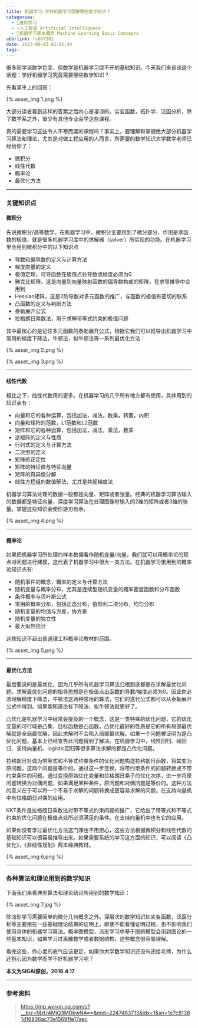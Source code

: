 ```yaml
---
title: 机器学习-学好机器学习需要哪些数学知识？
categories:
  - 🌙进阶学习
  - ⭐人工智能 Artificial Intelligence
  - 💫机器学习基本概念 Machine Learning Basic Concepts
abbrlink: fc667301
date: 2023-06-03 01:01:44
tags:
---
```


很多同学谈数学色变，但数学是机器学习绕不开的基础知识。今天我们来谈谈这个话题：学好机器学习究竟需要哪些数学知识？

先看某乎上的回答：

{% asset_img 1.png %}

大部分读者看到这样的答案之后内心是凄凉的。实变函数，拓扑学，泛函分析，除了数学系之外，很少有其他专业会学这些课程。

真的需要学习这些令人不寒而栗的课程吗？事实上，要理解和掌握绝大部分机器学习算法和理论，尤其是对做工程应用的人而言，所需要的数学知识大学数学老师已经给你了：

- 微积分
- 线性代数
- 概率论
- 最优化方法

<!--more-->

***

### 关键知识点

#### 微积分

先说微积分/高等数学。在机器学习中，微积分主要用到了微分部分，作用是求函数的极值，就是很多机器学习库中的求解器（solver）所实现的功能。在机器学习里会用到微积分中的以下知识点
- 导数和偏导数的定义与计算方法
- 梯度向量的定义
- 极值定理，可导函数在极值点处导数或梯度必须为0
- 雅克比矩阵，这是向量到向量映射函数的偏导数构成的矩阵，在求导推导中会用到
- Hessian矩阵，这是2阶导数对多元函数的推广，与函数的极值有密切的联系
- 凸函数的定义与判断方法
- 泰勒展开公式
- 拉格朗日乘数法，用于求解带等式约束的极值问题

其中最核心的是记住多元函数的泰勒展开公式，根据它我们可以推导出机器学习中常用的梯度下降法，牛顿法，拟牛顿法等一系列最优化方法：

{% asset_img 2.png %}

{% asset_img 3.png %}

***

#### 线性代数

相比之下，线性代数用的更多。在机器学习的几乎所有地方都有使用，具体用到的知识点有：
- 向量和它的各种运算，包括加法，减法，数乘，转置，内积
- 向量和矩阵的范数，L1范数和L2范数
- 矩阵和它的各种运算，包括加法，减法，乘法，数乘
- 逆矩阵的定义与性质
- 行列式的定义与计算方法
- 二次型的定义
- 矩阵的正定性
- 矩阵的特征值与特征向量
- 矩阵的奇异值分解
- 线性方程组的数值解法，尤其是共轭梯度法

机器学习算法处理的数据一般都是向量、矩阵或者张量。经典的机器学习算法输入的数据都是特征向量，深度学习算法在处理图像时输入的2维的矩阵或者3维的张量。掌握这些知识会使你游刃有余。

{% asset_img 4.png %}

***

#### 概率论

如果把机器学习所处理的样本数据看作随机变量/向量，我们就可以用概率论的观点对问题进行建模，这代表了机器学习中很大一类方法。在机器学习里用到的概率论知识点有:
- 随机事件的概念，概率的定义与计算方法
- 随机变量与概率分布，尤其是连续型随机变量的概率密度函数和分布函数
- 条件概率与贝叶斯公式
- 常用的概率分布，包括正态分布，伯努利二项分布，均匀分布
- 随机变量的均值与方差，协方差
- 随机变量的独立性
- 最大似然估计

这些知识不超出普通理工科概率论教材的范围。

{% asset_img 5.png %}

***

#### 最优化方法

最后要说的是最优化，因为几乎所有机器学习算法归根到底都是在求解最优化问题。求解最优化问题的指导思想是在极值点出函数的导数/梯度必须为0。因此你必须理解梯度下降法，牛顿法这两种常用的算法，它们的迭代公式都可以从泰勒展开公式中得到。如果能知道坐标下降法、拟牛顿法就更好了。

凸优化是机器学习中经常会提及的一个概念，这是一类特殊的优化问题，它的优化变量的可行域是凸集，目标函数是凸函数。凸优化最好的性质是它的所有局部最优解就是全局最优解，因此求解时不会陷入局部最优解。如果一个问题被证明为是凸优化问题，基本上已经宣告此问题得到了解决。在机器学习中，线性回归、岭回归、支持向量机、logistic回归等很多算法求解的都是凸优化问题。

拉格朗日对偶为带等式和不等式约束条件的优化问题构造拉格朗日函数，将其变为原问题，这两个问题是等价的。通过这一步变换，将带约束条件的问题转换成不带约束条件的问题。通过变换原始优化变量和拉格朗日乘子的优化次序，进一步将原问题转换为对偶问题，如果满足某种条件，原问题和对偶问题是等价的。这种方法的意义在于可以将一个不易于求解的问题转换成更容易求解的问题。在支持向量机中有拉格朗日对偶的应用。

KKT条件是拉格朗日乘数法对带不等式约束问题的推广，它给出了带等式和不等式约束的优化问题在极值点处所必须满足的条件。在支持向量机中也有它的应用。

如果你没有学过最优化方法这门课也不用担心，这些方法根据微积分和线性代数的基础知识可以很容易推导出来。如果需要系统的学习这方面的知识，可以阅读《凸优化》，《非线性规划》两本经典教材。

{% asset_img 6.png %}

***

### 各种算法和理论用到的数学知识

下面我们来看典型算法和理论结论所用到的数学知识：

{% asset_img 7.jpg %}

除流形学习需要简单的微分几何概念之外，深层次的数学知识如实变函数，泛函分析等主要用在一些基础理论结果的证明上，即使不能看懂证明过程，也不影响我们使用具体的机器学习算法。概率图模型、流形学习中基于图的模型会用到图论的一些基本知识，如果学习过离散数学或者数据结构，这些概念很容易理解。

看完这些，你心里的底气应该更足，如果你大学数学知识还没有还给老师，为什么还担心因为数学而学不好机器学习呢？

**本文为SIGAI原创，2018.4.17**

***

### 参考资料

> <https://mp.weixin.qq.com/s?__biz=MzU4MjQ3MDkwNA==&mid=2247483713&idx=1&sn=1e7c81381d16806ac73e15691fe17aec>
